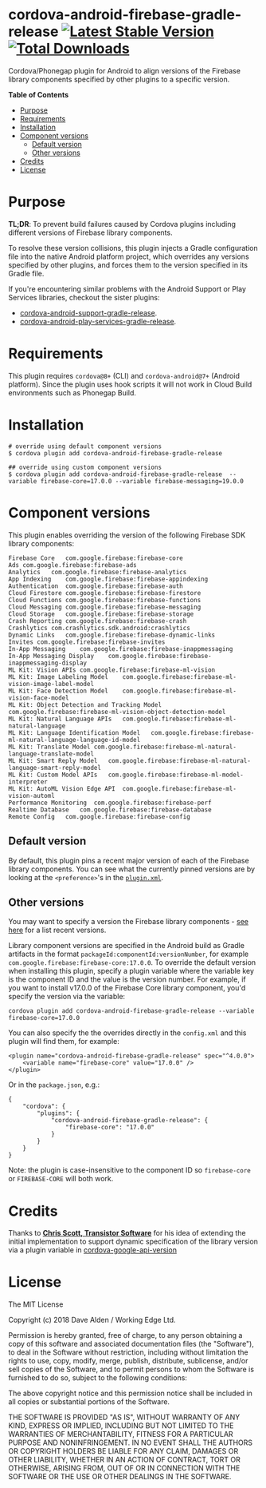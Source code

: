 cordova-android-firebase-gradle-release [![Latest Stable Version](https://img.shields.io/npm/v/cordova-android-firebase-gradle-release.svg)](https://www.npmjs.com/package/cordova-android-firebase-gradle-release) [![Total Downloads](https://img.shields.io/npm/dt/cordova-android-firebase-gradle-release.svg)](https://npm-stat.com/charts.html?package=cordova-android-firebase-gradle-release)
=======================================

Cordova/Phonegap plugin for Android to align versions of the Firebase library components specified by other plugins to a specific version.

<!-- START doctoc generated TOC please keep comment here to allow auto update -->
<!-- DON'T EDIT THIS SECTION, INSTEAD RE-RUN doctoc TO UPDATE -->
**Table of Contents**

- [Purpose](#purpose)
- [Requirements](#requirements)
- [Installation](#installation)
- [Component versions](#component-versions)
  - [Default version](#default-version)
  - [Other versions](#other-versions)
- [Credits](#credits)
- [License](#license)

<!-- END doctoc generated TOC please keep comment here to allow auto update -->
 
# Purpose

**TL;DR**: To prevent build failures caused by Cordova plugins including different versions of Firebase library components.

To resolve these version collisions, this plugin injects a Gradle configuration file into the native Android platform project, which overrides any versions specified by other plugins, and forces them to the version specified in its Gradle file.

If you're encountering similar problems with the Android Support or Play Services libraries, checkout the sister plugins:
- [cordova-android-support-gradle-release](https://github.com/dpa99c/cordova-android-support-gradle-release).
- [cordova-android-play-services-gradle-release](https://github.com/dpa99c/cordova-android-play-services-gradle-release).

# Requirements

This plugin requires `cordova@8+` (CLI) and `cordova-android@7+` (Android platform).
Since the plugin uses hook scripts it will not work in Cloud Build environments such as Phonegap Build.

# Installation

    # override using default component versions
    $ cordova plugin add cordova-android-firebase-gradle-release
    
    ## override using custom component versions 
    $ cordova plugin add cordova-android-firebase-gradle-release  --variable firebase-core=17.0.0 --variable firebase-messaging=19.0.0
    
# Component versions
This plugin enables overriding the version of the following Firebase SDK library components:

	Firebase Core	com.google.firebase:firebase-core
	Ads	com.google.firebase:firebase-ads
	Analytics	com.google.firebase:firebase-analytics
	App Indexing	com.google.firebase:firebase-appindexing
	Authentication	com.google.firebase:firebase-auth
	Cloud Firestore	com.google.firebase:firebase-firestore
	Cloud Functions	com.google.firebase:firebase-functions
	Cloud Messaging	com.google.firebase:firebase-messaging
	Cloud Storage	com.google.firebase:firebase-storage
	Crash Reporting	com.google.firebase:firebase-crash
	Crashlytics	com.crashlytics.sdk.android:crashlytics
	Dynamic Links	com.google.firebase:firebase-dynamic-links
	Invites	com.google.firebase:firebase-invites
	In-App Messaging	com.google.firebase:firebase-inappmessaging
	In-App Messaging Display	com.google.firebase:firebase-inappmessaging-display
	ML Kit: Vision APIs	com.google.firebase:firebase-ml-vision
	ML Kit: Image Labeling Model	com.google.firebase:firebase-ml-vision-image-label-model
	ML Kit: Face Detection Model	com.google.firebase:firebase-ml-vision-face-model
	ML Kit: Object Detection and Tracking Model	com.google.firebase:firebase-ml-vision-object-detection-model
	ML Kit: Natural Language APIs	com.google.firebase:firebase-ml-natural-language
	ML Kit: Language Identification Model	com.google.firebase:firebase-ml-natural-language-language-id-model
	ML Kit: Translate Model	com.google.firebase:firebase-ml-natural-language-translate-model
	ML Kit: Smart Reply Model	com.google.firebase:firebase-ml-natural-language-smart-reply-model
	ML Kit: Custom Model APIs	com.google.firebase:firebase-ml-model-interpreter
	ML Kit: AutoML Vision Edge API	com.google.firebase:firebase-ml-vision-automl
	Performance Monitoring	com.google.firebase:firebase-perf
	Realtime Database	com.google.firebase:firebase-database
	Remote Config	com.google.firebase:firebase-config

## Default version
By default, this plugin pins a recent major version of each of the Firebase library components.
You can see what the currently pinned versions are by looking at the `<preference>`'s in the [`plugin.xml`](https://github.com/dpa99c/cordova-android-firebase-gradle-release/blob/master/plugin.xml).

## Other versions
You may want to specify a version the Firebase library components - [see here](https://firebase.google.com/support/release-notes/android) for a list recent versions.

Library component versions are specified in the Android build as Gradle artifacts in the format `packageId:componentId:versionNumber`, for example `com.google.firebase:firebase-core:17.0.0`.
To override the default version when installing this plugin, specify a plugin variable where the variable key is the component ID and the value is the version number. 
For example, if you want to install v17.0.0 of the Firebase Core library component, you'd specify the version via the variable:

    cordova plugin add cordova-android-firebase-gradle-release --variable firebase-core=17.0.0
    
You can also specify the the overrides directly in the `config.xml` and this plugin will find them, for example:

    <plugin name="cordova-android-firebase-gradle-release" spec="^4.0.0">
        <variable name="firebase-core" value="17.0.0" />
    </plugin>

Or in the `package.json`, e.g.:

    {
        "cordova": {
            "plugins": {
                "cordova-android-firebase-gradle-release": {
                    "firebase-core": "17.0.0"
                }
            }
        }
    }           

Note: the plugin is case-insensitive to the component ID so `firebase-core` or `FIREBASE-CORE` will both work.    

# Credits

Thanks to [**Chris Scott, Transistor Software**](https://github.com/christocracy) for his idea of extending the initial implementation to support dynamic specification of the library version via a plugin variable in [cordova-google-api-version](https://github.com/transistorsoft/cordova-google-api-version)


License
================

The MIT License

Copyright (c) 2018 Dave Alden / Working Edge Ltd.

Permission is hereby granted, free of charge, to any person obtaining a copy
of this software and associated documentation files (the "Software"), to deal
in the Software without restriction, including without limitation the rights
to use, copy, modify, merge, publish, distribute, sublicense, and/or sell
copies of the Software, and to permit persons to whom the Software is
furnished to do so, subject to the following conditions:

The above copyright notice and this permission notice shall be included in
all copies or substantial portions of the Software.

THE SOFTWARE IS PROVIDED "AS IS", WITHOUT WARRANTY OF ANY KIND, EXPRESS OR
IMPLIED, INCLUDING BUT NOT LIMITED TO THE WARRANTIES OF MERCHANTABILITY,
FITNESS FOR A PARTICULAR PURPOSE AND NONINFRINGEMENT. IN NO EVENT SHALL THE
AUTHORS OR COPYRIGHT HOLDERS BE LIABLE FOR ANY CLAIM, DAMAGES OR OTHER
LIABILITY, WHETHER IN AN ACTION OF CONTRACT, TORT OR OTHERWISE, ARISING FROM,
OUT OF OR IN CONNECTION WITH THE SOFTWARE OR THE USE OR OTHER DEALINGS IN
THE SOFTWARE.
